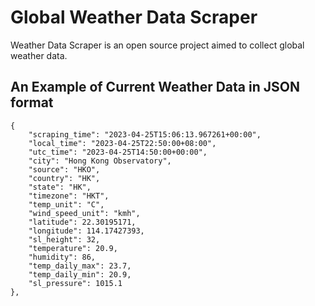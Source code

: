 # Global Weather Data Scraper

Weather Data Scraper is an open source project aimed to collect global weather data.

## An Example of Current Weather Data in JSON format

```
{
    "scraping_time": "2023-04-25T15:06:13.967261+00:00", 
    "local_time": "2023-04-25T22:50:00+08:00",
    "utc_time": "2023-04-25T14:50:00+00:00",
    "city": "Hong Kong Observatory", 
    "source": "HKO", 
    "country": "HK", 
    "state": "HK", 
    "timezone": "HKT", 
    "temp_unit": "C", 
    "wind_speed_unit": "kmh", 
    "latitude": 22.30195171, 
    "longitude": 114.17427393, 
    "sl_height": 32, 
    "temperature": 20.9, 
    "humidity": 86, 
    "temp_daily_max": 23.7, 
    "temp_daily_min": 20.9, 
    "sl_pressure": 1015.1
},
```
